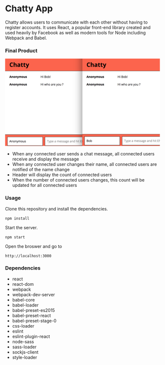 Chatty App
=====================
Chatty allows users to communicate with each other without having to register accounts. It uses React, a popular front-end library created and used heavily by Facebook as well as modern tools for Node including Webpack and Babel.

### Final Product
![Alt text](/img.png?raw=true)

* When any connected user sends a chat message, all connected users receive and display the message
* When any connected user changes their name, all connected users are notified of the name change
* Header will display the count of connected users
* When the number of connected users changes, this count will be updated for all connected users

### Usage
Clone this repository and install the dependencies. 
```
npm install
```
Start the server.
```
npm start
```
Open the broswer and go to
```
http://localhost:3000
```

### Dependencies
* react
* react-dom
* webpack
* webpack-dev-server
* babel-core
* babel-loader
* babel-preset-es2015
* babel-preset-react
* babel-preset-stage-0
* css-loader
* eslint
* eslint-plugin-react
* node-sass
* sass-loader
* sockjs-client
* style-loader
